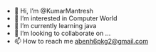 - 👋 Hi, I’m @KumarMantresh
- 👀 I’m interested in Computer World
- 🌱 I’m currently learning java
- 💞️ I’m looking to collaborate on ...
- 📫 How to reach me abenh6pkg2@gmail.com

<!---
KumarMantresh/KumarMantresh is a ✨ special ✨ repository because its `README.md` (this file) appears on your GitHub profile.
You can click the Preview link to take a look at your changes.
--->

